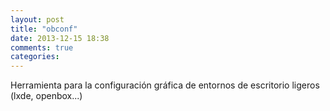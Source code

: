 ```yaml
---
layout: post
title: "obconf"
date: 2013-12-15 18:38
comments: true
categories: 
---
```

Herramienta para la configuración gráfica de entornos de escritorio ligeros (lxde, openbox...)

